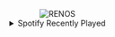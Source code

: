 <div align="center">
<picture>
    <source media="(prefers-color-scheme: dark)" srcset="https://i.ibb.co/SccdstG/output-gif.gif">
    <source media="(prefers-color-scheme: light)" srcset="https://i.ibb.co/SccdstG/output-gif.gif">
    <img alt="RENOS" src="https://i.ibb.co/SccdstG/output-gif.gif">
</picture>
<details>
<summary>Spotify Recently Played</summary>
<img src="https://spotify-recently-played-readme.vercel.app/api?user=31d6d6zerc5ct6kck32na2ozsqf4&unique=1&width=400" alt="Spotify" />
</details>
</div>

<!-- Image deletion URL: https://ibb.co/yppYf67/dc2a5259d947779faefabe095504e46b -->
